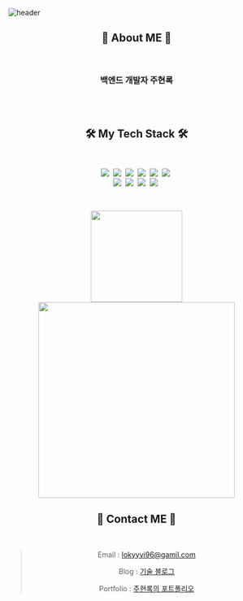 ![header](https://capsule-render.vercel.app/api?type=rect&height=150&color=gradient&text=HyeonLokJoo)

<!-- [![*'s github stats](https://github-readme-stats.vercel.app/api?username=lokyyyi)](https://github.com/lokyyyi) -->
<div align="center">
  
<h2 align="center"> 📌 About ME 📌 </h2>
<br>
<h3 align="center">백엔드 개발자 주현록</h3>
<br>
<div align="center">
  <!-- <p>시간이 멈추지 않는 한 완벽한 프로그램은 없다고 생각합니다.</p>
  <p>단 한번의 개발이 끝이 아니라 끊임없는 리팩토링으로,</p>
  <p>개선되는 성과에 성취감을 느끼는 사람입니다.</p> -->
</div>
<br>
<h2 align="center"> 🛠 My Tech Stack 🛠 </h2>
<br>
<p align="center">
  <img src="https://img.shields.io/badge/java-%23ED8B00.svg?style=for-the-badge&logo=openjdk&logoColor=white" />&nbsp
  <img src="https://img.shields.io/badge/javascript-%23323330.svg?style=for-the-badge&logo=javascript&logoColor=%23F7DF1E" />&nbsp
  <img src="https://img.shields.io/badge/firebase-a08021?style=for-the-badge&logo=firebase&logoColor=ffcd34" />&nbsp
  <img src="https://img.shields.io/badge/spring-%236DB33F.svg?style=for-the-badge&logo=spring&logoColor=white" />&nbsp
  <img src="https://img.shields.io/badge/react-%2320232a.svg?style=for-the-badge&logo=react&logoColor=%2361DAFB" />&nbsp
  <img src="https://img.shields.io/badge/mysql-4479A1.svg?style=for-the-badge&logo=mysql&logoColor=white" />&nbsp <br>
  <img src="https://img.shields.io/badge/html5-%23E34F26.svg?style=for-the-badge&logo=html5&logoColor=white" />&nbsp
  <img src="https://img.shields.io/badge/css3-%231572B6.svg?style=for-the-badge&logo=css3&logoColor=white" />&nbsp
  <img src="https://img.shields.io/badge/MariaDB-003545?style=for-the-badge&logo=mariadb&logoColor=white" />&nbsp
  <img src="https://img.shields.io/badge/Thymeleaf-%23005C0F.svg?style=for-the-badge&logo=Thymeleaf&logoColor=white" />&nbsp
</p>
<br>
<p display="inline">
    <a href="https://github.com/walwald">
     <img height="180" src="https://github-readme-stats.vercel.app/api?username=lokyyyi&hide=none&hide_title=false&show_icons=ture&include_all_commits=false&theme=omni" />
     <img width="386" src="https://github-readme-stats.vercel.app/api/top-langs/?username=lokyyyi&layout=compact&show_icons=ture&show_owner=ture&hide_title=false&theme=omni&hide=none" />
    </a>
</p>


<h2 align="center"> 🧤 Contact ME 🧤 </h2>
<br>

>Email : <lokyyyi96@gamil.com>
>
>Blog : [기술 블로그](https://lokyyyi-tech.tistory.com/)
>
>Portfolio : [주현록의 포트폴리오](https://github.com/lokyyyi/portfolio/tree/main)
>



</div>

